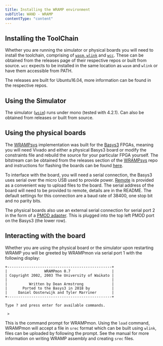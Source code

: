 ```yaml
---
title: Installing the WRAMP environment
subTitle: WAND - WRAMP
contentType: "content"
---
```


## Installing the ToolChain

Whether you are running the simulator or physical boards you will need to install the toolchain, comprising of [`wasm`, `wlink`](https://github.com/wandwramp/toolchain/releases) and [`wcc`](https://github.com/wandwramp/wcc/releases). These can be obtained from the releases page of their respective repos or built from source. `wcc` expects to be installed in the same location as `wasm` and `wlink` or have them accessible from PATH.

The releases are built for Ubuntu16.04, more information can be found in the respective repos.

## Using the Simulator

The simulator ([`wsim`](https://github.com/wandwramp/wsim/releases)) runs under mono (tested with 4.2.1). Can also be obtained from releases or built from source.

## Using the physical boards

The [WRAMPsys](https://github.com/wandwramp/WRAMPsys) implementation was built for the [Basys3](https://reference.digilentinc.com/reference/programmable-logic/basys-3/start?redirect=1) FPGAs, meaning you will need Vivado and either a physical Basys3 board or modify the constraints file and rebuild the source for your particular FPGA yourself. The bitstream can be obtained from the releases section of the [WRAMPsys](https://github.com/wandwramp/WRAMPsys/releases) repo and instructions for flashing the boards can be found [here](https://reference.digilentinc.com/learn/programmable-logic/tutorials/basys-3-programming-guide/start#programming_the_basys3_using_quad_spi).

To interface with the board, you will need a serial connection, the Basys3 uses serial over the micro USB used to provide power. [Remote]() is provided as a convenient way to upload files to the board. The serial address of the board will need to be provided to remote, details are in the README. The default settings for this connection are a baud rate of 38400, one stop bit and no parity bits.

The physical boards also use an external serial connection for serial port 2 in the form of a [PMOD adapter](https://reference.digilentinc.com/reference/pmod/pmodusbuart/start?_ga=2.164554047.1466222969.1551922883-964591917.1510608463). This is plugged into the top left PMOD port on the Basys3 (the lower row).

## Interacting with the board

Whether you are using the physical board or the simulator upon restarting WRAMP you will be greeted by WRAMPmon via serial port 1  with the following display: 
```
+------------------------------------------------+
|                 WRAMPmon 0.7                   |
| Copyright 2002, 2003 The University of Waikato |
|                                                |
|          Written by Dean Armstrong             |
|       Ported to the Basys3 in 2018 by          |
|     Daniel Oosterwijk and Tyler Marriner       |
+------------------------------------------------+

Type ? and press enter for available commands.

 >
```
This is the command prompt for WRAMPmon. Using the `load` command, WRAMPmon will accept a file in `srec` format which can be built using `wlink`, files can be uploaded by following the prompt. See the manual for more information on writing WRAMP assembly and creating `srec` files.